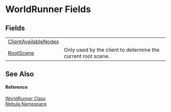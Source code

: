 # WorldRunner Fields




## Fields
<table>
<tr>
<td><a href="F_Nebula_WorldRunner_ClientAvailableNodes">ClientAvailableNodes</a></td>
<td> </td></tr>
<tr>
<td><a href="F_Nebula_WorldRunner_RootScene">RootScene</a></td>
<td>Only used by the client to determine the current root scene.</td></tr>
</table>

## See Also


#### Reference
<a href="T_Nebula_WorldRunner">WorldRunner Class</a>  
<a href="N_Nebula">Nebula Namespace</a>  
